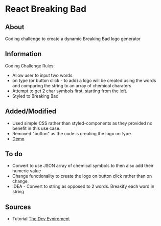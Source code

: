 # React Breaking Bad

## About

Coding challenge to create a dynamic Breaking Bad logo generator

## Information

Coding Challenge Rules:

- Allow user to input two words
- on type (or button click - to add) a logo will be created using the words and comparing the string to an array of chemical charaters.
- Attempt to get 2 char symbols first, starting from the left.
- Styled to Breaking Bad

## Added/Modified

- Used simple CSS rather than styled-components as they provided no benefit in this use case.
- Removed "button" as the code is creating the logo on type.
- <a href="https://sandbox.cbolson.com/projects/react/breaking-bad/" target="_blank">Demo</a>

## To do

- Convert to use JSON array of chemical symbols to then also add their numeric value
- Change functionality to create the logo on button click rather than on change.
- IDEA - Convert to string as opposed to 2 words. Breakify each word in string

## Sources

- Tutorial [The Dev Evniroment](https://www.youtube.com/watch?v=OVp2muKTkdg&t=884s)
